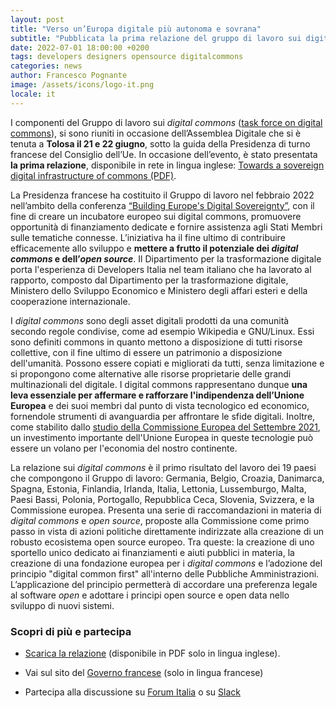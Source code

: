```yaml
---
layout: post
title: "Verso un’Europa digitale più autonoma e sovrana"
subtitle: "Pubblicata la prima relazione del gruppo di lavoro sui digital commons. Il Dipartimento per la trasformazione digitale partecipa con Developers Italia nel team italiano"
date: 2022-07-01 18:00:00 +0200
tags: developers designers opensource digitalcommons
categories: news
author: Francesco Pognante
image: /assets/icons/logo-it.png
locale: it
---
```

I componenti del Gruppo di lavoro sui *digital commons* ([task force on digital commons](https://www.diplomatie.gouv.fr/IMG/pdf/declaration_of_the_presidency_european_initiative_for_digital_commons_cle894d85.pdf)), si sono riuniti in occasione dell’Assemblea Digitale che si è tenuta a **Tolosa il 21 e 22 giugno**, sotto la guida della Presidenza di turno francese del Consiglio dell’Ue. In occasione dell’evento, è stato presentata **la prima relazione**, disponibile in rete in lingua inglese: [Towards a sovereign digital infrastructure of commons (PDF)](https://www.diplomatie.gouv.fr/IMG/pdf/report_of_the_european_working_team_on_digital_commons_digital_assembly_june_2022_wnetherlands_cle843dbf.pdf).

La Presidenza francese ha costituito il Gruppo di lavoro nel febbraio 2022 nell’ambito della conferenza [“Building Europe's Digital Sovereignty”](https://presidence-francaise.consilium.europa.eu/en/news/the-building-europe-s-digital-sovereignty-conference/#:~:text=The%20Building%20Europe's%20Digital%20Sovereignty%20conference%2C%20taking%20place%20on%207,continue%20building%20Europe's%20digital%20sovereignty), con il fine di creare un incubatore europeo sui digital commons, promuovere opportunità di finanziamento dedicate e fornire assistenza agli Stati Membri sulle tematiche connesse. L’iniziativa ha il fine ultimo di contribuire efficacemente allo sviluppo e **mettere a frutto il potenziale dei *digital commons* e dell’*open source***. Il Dipartimento per la trasformazione digitale porta l'esperienza di Developers Italia nel team italiano che ha lavorato al rapporto, composto dal Dipartimento per la trasformazione digitale, Ministero dello Sviluppo Economico e Ministero degli affari esteri e della cooperazione internazionale.

I *digital commons* sono degli asset digitali prodotti da una comunità secondo regole condivise, come ad esempio Wikipedia e GNU/Linux. Essi sono definiti commons in quanto mettono a disposizione di tutti risorse collettive, con il fine ultimo di essere un patrimonio a disposizione dell'umanità. Possono essere copiati e migliorati da tutti, senza limitazione e si propongono come alternative alle risorse proprietarie delle grandi multinazionali del digitale. I digital commons rappresentano dunque **una leva essenziale per affermare e rafforzare l'indipendenza dell’Unione Europea** e dei suoi membri dal punto di vista tecnologico ed economico, fornendole strumenti di avanguardia per affrontare le sfide digitali. Inoltre, come stabilito dallo [studio della Commissione Europea del Settembre 2021](https://innovazione.gov.it/notizie/articoli/il-valore-dell-open-source-per-un-europa-digitale-indipendente-e-competitiva/), un investimento importante dell'Unione Europea in queste tecnologie può essere un volano per l'economia del nostro continente.

La relazione sui *digital commons* è il primo risultato del lavoro dei 19 paesi che compongono il Gruppo di lavoro: Germania, Belgio, Croazia, Danimarca, Spagna, Estonia, Finlandia, Irlanda, Italia, Lettonia, Lussemburgo, Malta, Paesi Bassi, Polonia, Portogallo, Repubblica Ceca, Slovenia, Svizzera, e la Commissione europea. Presenta una serie di raccomandazioni in materia di *digital commons* e *open source*, proposte alla Commissione come primo passo in vista di azioni politiche direttamente indirizzate alla creazione di un robusto ecosistema open source europeo. Tra queste: la creazione di uno sportello unico dedicato ai finanziamenti e aiuti pubblici in materia, la creazione di una fondazione europea per i *digital commons* e l’adozione del principio "digital common first" all'interno delle Pubbliche Amministrazioni. L’applicazione del principio permetterà di accordare una preferenza legale al software *open* e adottare i principi open source e open data nello sviluppo di nuovi sistemi.

### Scopri di più e partecipa

- [Scarica la relazione](https://www.diplomatie.gouv.fr/IMG/pdf/report_of_the_european_working_team_on_digital_commons_digital_assembly_june_2022_wnetherlands_cle843dbf.pdf) (disponibile in PDF solo in lingua inglese).

- Vai sul sito del [Governo francese](https://www.diplomatie.gouv.fr/fr/politique-etrangere-de-la-france/diplomatie-numerique/actualites-et-evenements/article/le-rapport-sur-les-communs-numeriques-un-levier-essentiel-pour-la-souverainete) (solo in lingua francese)

- Partecipa alla discussione su [Forum Italia](https://forum.italia.it/t/benvenuti-nel-forum-di-developers-italia/8) o su [Slack](https://developersitalia.slack.com/ssb/redirect)
